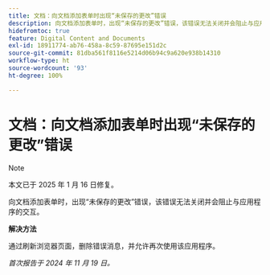 ```yaml
---
title: 文档：向文档添加表单时出现“未保存的更改”错误
description: 向文档添加表单时，出现“未保存的更改”错误，该错误无法关闭并会阻止与应用程序的交互。
hidefromtoc: true
feature: Digital Content and Documents
exl-id: 18911774-ab76-458a-8c59-87695e151d2c
source-git-commit: 81dba561f8116e5214d06b94c9a620e938b14310
workflow-type: ht
source-wordcount: '93'
ht-degree: 100%

---
```


# 文档：向文档添加表单时出现“未保存的更改”错误

>[!NOTE]
>
>本文已于 2025 年 1 月 16 日修复。

向文档添加表单时，出现“未保存的更改”错误，该错误无法关闭并会阻止与应用程序的交互。

**解决方法**

通过刷新浏览器页面，删除错误消息，并允许再次使用该应用程序。

_首次报告于 2024 年 11 月 19 日。_
